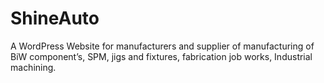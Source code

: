 # ShineAuto
A WordPress Website for manufacturers and supplier of manufacturing of BiW component’s, SPM, jigs and fixtures, fabrication job works, Industrial machining.
